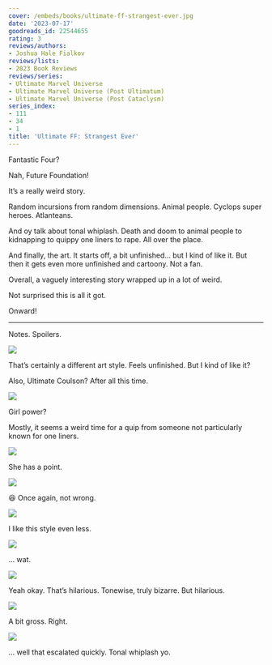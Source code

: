 ```yaml
---
cover: /embeds/books/ultimate-ff-strangest-ever.jpg
date: '2023-07-17'
goodreads_id: 22544655
rating: 3
reviews/authors:
- Joshua Hale Fialkov
reviews/lists:
- 2023 Book Reviews
reviews/series:
- Ultimate Marvel Universe
- Ultimate Marvel Universe (Post Ultimatum)
- Ultimate Marvel Universe (Post Cataclysm)
series_index:
- 111
- 34
- 1
title: 'Ultimate FF: Strangest Ever'
---
```


Fantastic Four? 

Nah, Future Foundation!

It’s a really weird story. 

Random incursions from random dimensions. Animal people. Cyclops super heroes. Atlanteans. 

And oy talk about tonal whiplash. Death and doom to animal people to kidnapping to quippy one liners to rape. All over the place. 

And finally, the art. It starts off, a bit unfinished… but I kind of like it. But then it gets even more unfinished and cartoony. Not a fan. 

Overall, a vaguely interesting story wrapped up in a lot of weird. 

Not surprised this is all it got. 

Onward!

<!--more-->

---



Notes. Spoilers. 

![](/embeds/books/attachments/ultimate-ff-textbundle-78eb6b.png)

That’s certainly a different art style. Feels unfinished. But I kind of like it?

Also, Ultimate Coulson? After all this time. 

![](/embeds/books/attachments/ultimate-ff-textbundle-2c0e6f.png)

Girl power?

Mostly, it seems a weird time for a quip from someone not particularly known for one liners. 

![](/embeds/books/attachments/ultimate-ff-textbundle-34051a.png)

She has a point. 

![](/embeds/books/attachments/ultimate-ff-textbundle-34eaa8.png)

😆 Once again, not wrong. 

![](/embeds/books/attachments/ultimate-ff-textbundle-6efa56.png)

I like this style even less. 

![](/embeds/books/attachments/ultimate-ff-textbundle-39b159.png)

… wat. 

![](/embeds/books/attachments/ultimate-ff-textbundle-01daa4.png)

Yeah okay. That’s hilarious. Tonewise, truly bizarre. But hilarious. 

![](/embeds/books/attachments/ultimate-ff-textbundle-3c49da.png)

A bit gross. Right. 

![](/embeds/books/attachments/ultimate-ff-textbundle-217727.png)

… well that escalated quickly. Tonal whiplash yo. 
